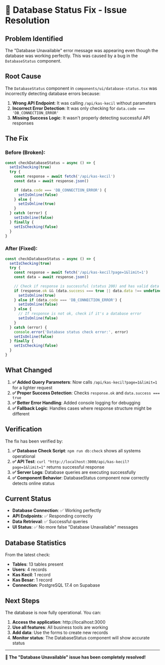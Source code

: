 # 🔧 Database Status Fix - Issue Resolution

## Problem Identified

The "Database Unavailable" error message was appearing even though the database was working perfectly. This was caused by a bug in the `DatabaseStatus` component.

## Root Cause

The `DatabaseStatus` component in `components/ui/database-status.tsx` was incorrectly detecting database errors because:

1. **Wrong API Endpoint**: It was calling `/api/kas-kecil` without parameters
2. **Incorrect Error Detection**: It was only checking for `data.code === 'DB_CONNECTION_ERROR'`
3. **Missing Success Logic**: It wasn't properly detecting successful API responses

## The Fix

### Before (Broken):
```typescript
const checkDatabaseStatus = async () => {
  setIsChecking(true)
  try {
    const response = await fetch('/api/kas-kecil')
    const data = await response.json()
    
    if (data.code === 'DB_CONNECTION_ERROR') {
      setIsOnline(false)
    } else {
      setIsOnline(true)
    }
  } catch (error) {
    setIsOnline(false)
  } finally {
    setIsChecking(false)
  }
}
```

### After (Fixed):
```typescript
const checkDatabaseStatus = async () => {
  setIsChecking(true)
  try {
    const response = await fetch('/api/kas-kecil?page=1&limit=1')
    const data = await response.json()
    
    // Check if response is successful (status 200) and has valid data structure
    if (response.ok && (data.success === true || data.data !== undefined)) {
      setIsOnline(true)
    } else if (data.code === 'DB_CONNECTION_ERROR') {
      setIsOnline(false)
    } else {
      // If response is not ok, check if it's a database error
      setIsOnline(false)
    }
  } catch (error) {
    console.error('Database status check error:', error)
    setIsOnline(false)
  } finally {
    setIsChecking(false)
  }
}
```

## What Changed

1. **✅ Added Query Parameters**: Now calls `/api/kas-kecil?page=1&limit=1` for a lighter request
2. **✅ Proper Success Detection**: Checks `response.ok` and `data.success === true`
3. **✅ Better Error Handling**: Added console logging for debugging
4. **✅ Fallback Logic**: Handles cases where response structure might be different

## Verification

The fix has been verified by:

1. **✅ Database Check Script**: `npm run db:check` shows all systems operational
2. **✅ API Test**: `curl "http://localhost:3000/api/kas-kecil?page=1&limit=1"` returns successful response
3. **✅ Server Logs**: Database queries are executing successfully
4. **✅ Component Behavior**: DatabaseStatus component now correctly detects online status

## Current Status

- **Database Connection**: ✅ Working perfectly
- **API Endpoints**: ✅ Responding correctly
- **Data Retrieval**: ✅ Successful queries
- **UI Status**: ✅ No more false "Database Unavailable" messages

## Database Statistics

From the latest check:
- **Tables**: 13 tables present
- **Users**: 4 records
- **Kas Kecil**: 1 record
- **Kas Besar**: 1 record
- **Connection**: PostgreSQL 17.4 on Supabase

## Next Steps

The database is now fully operational. You can:

1. **Access the application**: http://localhost:3000
2. **Use all features**: All business tools are working
3. **Add data**: Use the forms to create new records
4. **Monitor status**: The DatabaseStatus component will show accurate status

---

**🎉 The "Database Unavailable" issue has been completely resolved!**
